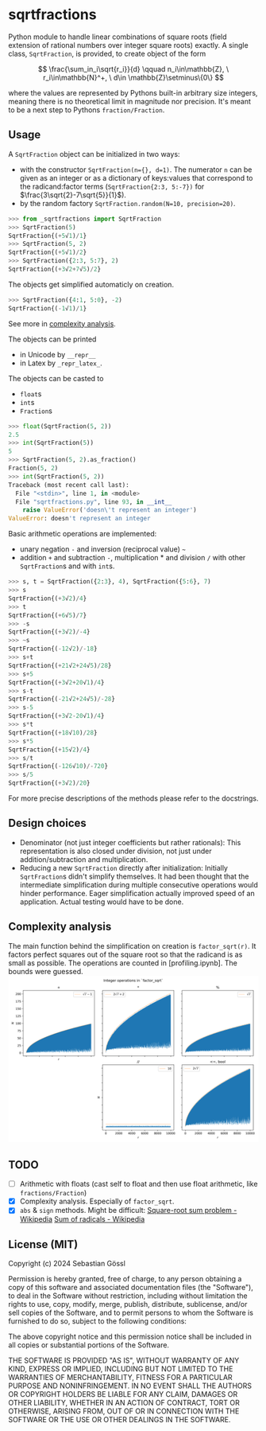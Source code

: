 # sqrtfractions

Python module to handle linear combinations of square roots (field extension of rational numbers over integer square roots) exactly.
A single class, `SqrtFraction`, is provided, to create object of the form

$$
    \frac{\sum_in_i\sqrt{r_i}}{d} \qquad n_i\in\mathbb{Z}, \ r_i\in\mathbb{N}^+, \ d\in \mathbb{Z}\setminus\{0\}
$$


where the values are represented by Pythons built-in arbitrary size integers, meaning there is no theoretical limit in magnitude nor precision. It's meant to be a next step to Pythons `fraction/Fraction`.

## Usage

A `SqrtFraction` object can be initialized in two ways:
- with the constructor `SqrtFraction(n={}, d=1)`. The numerator `n` can be given as an integer or as a dictionary of keys:values that correspond to the radicand:factor terms (`SqrtFraction{2:3, 5:-7})` for $\frac{3\sqrt{2}-7\sqrt{5}}{1}$).
- by the random factory `SqrtFraction.random(N=10, precision=20)`.
```python
>>> from _sqrtfractions import SqrtFraction
>>> SqrtFraction(5)
SqrtFraction{(+5√1)/1}
>>> SqrtFraction(5, 2)
SqrtFraction{(+5√1)/2}
>>> SqrtFraction({2:3, 5:7}, 2)
SqrtFraction{(+3√2+7√5)/2}
```

The objects get simplified automaticly on creation.
```python
>>> SqrtFraction({4:1, 5:0}, -2)
SqrtFraction{(-1√1)/1}
```
See more in [complexity analysis](##complexity-analysis).

The objects can be printed
- in Unicode by `__repr__`
- in Latex by `_repr_latex_`.

The objects can be casted to
- `float`s
- `int`s
- `Fraction`s
```python
>>> float(SqrtFraction(5, 2))
2.5
>>> int(SqrtFraction(5))
5
>>> SqrtFraction(5, 2).as_fraction()
Fraction(5, 2)
>>> int(SqrtFraction(5, 2))
Traceback (most recent call last):
  File "<stdin>", line 1, in <module>
  File "sqrtfractions.py", line 93, in __int__
    raise ValueError('doesn\'t represent an integer')
ValueError: doesn't represent an integer
```

Basic arithmetic operations are implemented:
- unary negation `-` and inversion (reciprocal value) `~`
- addition `+` and subtraction `-`, multiplication * and division `/` with other `SqrtFraction`s and with `int`s.
```python
>>> s, t = SqrtFraction({2:3}, 4), SqrtFraction({5:6}, 7)
>>> s
SqrtFraction{(+3√2)/4}
>>> t
SqrtFraction{(+6√5)/7}
>>> -s
SqrtFraction{(+3√2)/-4}
>>> ~s
SqrtFraction{(-12√2)/-18}
>>> s+t
SqrtFraction{(+21√2+24√5)/28}
>>> s+5
SqrtFraction{(+3√2+20√1)/4}
>>> s-t
SqrtFraction{(-21√2+24√5)/-28}
>>> s-5
SqrtFraction{(+3√2-20√1)/4}
>>> s*t
SqrtFraction{(+18√10)/28}
>>> s*5
SqrtFraction{(+15√2)/4}
>>> s/t
SqrtFraction{(-126√10)/-720}
>>> s/5
SqrtFraction{(+3√2)/20}
```

For more precise descriptions of the methods please refer to the docstrings.

## Design choices

- Denominator (not just integer coefficients but rather rationals): This representation is also closed under division, not just under addition/subtraction and multiplication.
- Reducing a new `SqrtFraction` directly after initialization: Initially `SqrtFraction`s didn't simplify themselves. It had been thought that the intermediate simplification during multiple consecutive operations would hinder performance. Eager simplification actually improved speed of an application. Actual testing would have to be done.

## Complexity analysis

The main function behind the simplification on creation is `factor_sqrt(r)`. It factors perfect squares out of the square root so that the radicand is as small as possible.
The operations are counted in [profiling.ipynb]. The bounds were guessed.
![png](https://raw.githubusercontent.com/goessl/sqrtfractions/main/factor_sqrt_profiling.png)


## TODO

- [ ] Arithmetic with floats (cast self to float and then use float arithmetic, like `fractions/Fraction`)
- [x] Complexity analysis. Especially of `factor_sqrt`.
- [x] `abs` & `sign` methods. Might be difficult:
  [Square-root sum problem - Wikipedia](https://en.wikipedia.org/wiki/Square-root_sum_problem)
  [Sum of radicals - Wikipedia](https://en.wikipedia.org/wiki/Sum_of_radicals#:~:text=The%20sum%20of%20radicals%20is,finite%20linear%20combination%20of%20radicals%3A&text=are%20real%20numbers.)

## License (MIT)

Copyright (c) 2024 Sebastian Gössl

Permission is hereby granted, free of charge, to any person obtaining a copy
of this software and associated documentation files (the "Software"), to deal
in the Software without restriction, including without limitation the rights
to use, copy, modify, merge, publish, distribute, sublicense, and/or sell
copies of the Software, and to permit persons to whom the Software is
furnished to do so, subject to the following conditions:

The above copyright notice and this permission notice shall be included in all
copies or substantial portions of the Software.

THE SOFTWARE IS PROVIDED "AS IS", WITHOUT WARRANTY OF ANY KIND, EXPRESS OR
IMPLIED, INCLUDING BUT NOT LIMITED TO THE WARRANTIES OF MERCHANTABILITY,
FITNESS FOR A PARTICULAR PURPOSE AND NONINFRINGEMENT. IN NO EVENT SHALL THE
AUTHORS OR COPYRIGHT HOLDERS BE LIABLE FOR ANY CLAIM, DAMAGES OR OTHER
LIABILITY, WHETHER IN AN ACTION OF CONTRACT, TORT OR OTHERWISE, ARISING FROM,
OUT OF OR IN CONNECTION WITH THE SOFTWARE OR THE USE OR OTHER DEALINGS IN THE
SOFTWARE.
